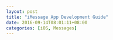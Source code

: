 ```yaml
---
layout: post
title: "iMessage App Development Guide"
date: 2016-09-14T08:01:11+08:00
categories: [iOS, Messages]
---
```


